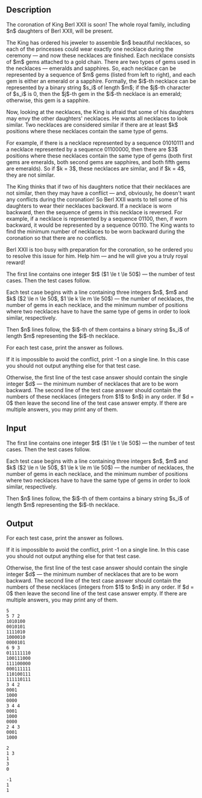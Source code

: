 ## Description

<div><p>The coronation of King Berl XXII is soon! The whole royal family, including $n$ daughters of Berl XXII, will be present.</p><p>The King has ordered his jeweler to assemble $n$ beautiful necklaces, so each of the princesses could wear exactly one necklace during the ceremony — and now these necklaces are finished. Each necklace consists of $m$ gems attached to a gold chain. There are two types of gems used in the necklaces — emeralds and sapphires. So, each necklace can be represented by a sequence of $m$ gems (listed from left to right), and each gem is either an emerald or a sapphire. Formally, the $i$-th necklace can be represented by a binary string $s_i$ of length $m$; if the $j$-th character of $s_i$ is <span class="tex-font-style-tt">0</span>, then the $j$-th gem in the $i$-th necklace is an emerald; otherwise, this gem is a sapphire.</p><p>Now, looking at the necklaces, the King is afraid that some of his daughters may envy the other daughters' necklaces. He wants all necklaces to look <span class="tex-font-style-it">similar</span>. Two necklaces are considered <span class="tex-font-style-it">similar</span> if there are at least $k$ positions where these necklaces contain the same type of gems.</p><p>For example, if there is a necklace represented by a sequence <span class="tex-font-style-tt">01010111</span> and a necklace represented by a sequence <span class="tex-font-style-tt">01100000</span>, then there are $3$ positions where these necklaces contain the same type of gems (both first gems are emeralds, both second gems are sapphires, and both fifth gems are emeralds). So if $k = 3$, these necklaces are <span class="tex-font-style-it">similar</span>, and if $k = 4$, they are not <span class="tex-font-style-it">similar</span>.</p><p>The King thinks that if two of his daughters notice that their necklaces are not <span class="tex-font-style-it">similar</span>, then they may have a conflict — and, obviously, he doesn't want any conflicts during the coronation! So Berl XXII wants to tell some of his daughters to wear their necklaces backward. If a necklace is worn backward, then the sequence of gems in this necklace is reversed. For example, if a necklace is represented by a sequence <span class="tex-font-style-tt">01100</span>, then, if worn backward, it would be represented by a sequence <span class="tex-font-style-tt">00110</span>. The King wants to find the minimum number of necklaces to be worn backward during the coronation so that there are no conflicts.</p><p>Berl XXII is too busy with preparation for the coronation, so he ordered you to resolve this issue for him. Help him — and he will give you a truly royal reward! </p></div><div class="input-specification"><p>The first line contains one integer $t$ ($1 \le t \le 50$) — the number of test cases. Then the test cases follow.</p><p>Each test case begins with a line containing three integers $n$, $m$ and $k$ ($2 \le n \le 50$, $1 \le k \le m \le 50$) — the number of necklaces, the number of gems in each necklace, and the minimum number of positions where two necklaces have to have the same type of gems in order to look similar, respectively.</p><p>Then $n$ lines follow, the $i$-th of them contains a binary string $s_i$ of length $m$ representing the $i$-th necklace.</p></div><div class="output-specification"><p>For each test case, print the answer as follows.</p><p>If it is impossible to avoid the conflict, print <span class="tex-font-style-tt">-1</span> on a single line. In this case you should not output anything else for that test case.</p><p>Otherwise, the first line of the test case answer should contain the single integer $d$ — the minimum number of necklaces that are to be worn backward. The second line of the test case answer should contain the numbers of these necklaces (integers from $1$ to $n$) in any order. If $d = 0$ then leave the second line of the test case answer empty. If there are multiple answers, you may print any of them.</p></div>

## Input

<p>The first line contains one integer $t$ ($1 \le t \le 50$) — the number of test cases. Then the test cases follow.</p><p>Each test case begins with a line containing three integers $n$, $m$ and $k$ ($2 \le n \le 50$, $1 \le k \le m \le 50$) — the number of necklaces, the number of gems in each necklace, and the minimum number of positions where two necklaces have to have the same type of gems in order to look similar, respectively.</p><p>Then $n$ lines follow, the $i$-th of them contains a binary string $s_i$ of length $m$ representing the $i$-th necklace.</p>

## Output

<p>For each test case, print the answer as follows.</p><p>If it is impossible to avoid the conflict, print <span class="tex-font-style-tt">-1</span> on a single line. In this case you should not output anything else for that test case.</p><p>Otherwise, the first line of the test case answer should contain the single integer $d$ — the minimum number of necklaces that are to be worn backward. The second line of the test case answer should contain the numbers of these necklaces (integers from $1$ to $n$) in any order. If $d = 0$ then leave the second line of the test case answer empty. If there are multiple answers, you may print any of them.</p>





```input1
5
5 7 2
1010100
0010101
1111010
1000010
0000101
6 9 3
011111110
100111000
111100000
000111111
110100111
111110111
3 4 2
0001
1000
0000
3 4 4
0001
1000
0000
2 4 3
0001
1000
```




```output1
2
1 3 
1
3 
0

-1
1
1
```



